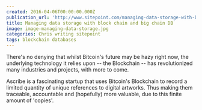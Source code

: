 ```yaml
---
created: 2016-04-06T00:00:00.000Z
publication_url: 'http://www.sitepoint.com/managing-data-storage-with-blockchain-and-bigchaindb/'
title: Managing data storage with block chain and big chain DB
image: image-managing-data-storage.jpg
categories: Chris writing sitepoint
tags: blockchain databases
---
```


There's no denying that whilst Bitcoin's future may be hazy right now, the underlying technology it relies upon -- the Blockchain -- has revolutionized many industries and projects, with more to come.

Ascribe is a fascinating startup that uses Bitcoin's Blockchain to record a limited quantity of unique references to digital artworks. Thus making them traceable, accountable and (hopefully) more valuable, due to this finite amount of 'copies'.
